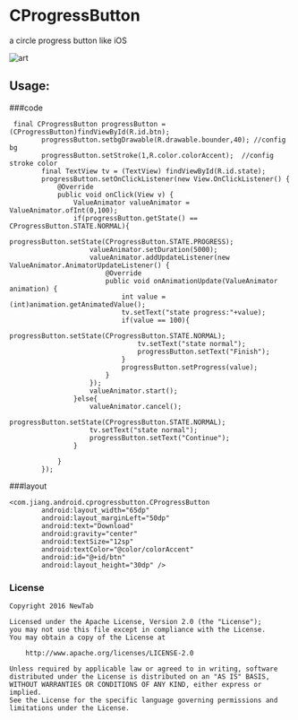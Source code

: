 # CProgressButton

a circle progress button like iOS <br />


![art](https://raw.githubusercontent.com/jiang111/CProgressButton/master/art/art.gif)

## Usage:

###code
```
 final CProgressButton progressButton = (CProgressButton)findViewById(R.id.btn);
        progressButton.setbgDrawable(R.drawable.bounder,40); //config  bg
        progressButton.setStroke(1,R.color.colorAccent);  //config stroke color
        final TextView tv = (TextView) findViewById(R.id.state);
        progressButton.setOnClickListener(new View.OnClickListener() {
            @Override
            public void onClick(View v) {
                ValueAnimator valueAnimator = ValueAnimator.ofInt(0,100);
                if(progressButton.getState() == CProgressButton.STATE.NORMAL){
                    progressButton.setState(CProgressButton.STATE.PROGRESS);
                    valueAnimator.setDuration(5000);
                    valueAnimator.addUpdateListener(new ValueAnimator.AnimatorUpdateListener() {
                        @Override
                        public void onAnimationUpdate(ValueAnimator animation) {
                            int value = (int)animation.getAnimatedValue();
                            tv.setText("state progress:"+value);
                            if(value == 100){
                                progressButton.setState(CProgressButton.STATE.NORMAL);
                                tv.setText("state normal");
                                progressButton.setText("Finish");
                            }
                            progressButton.setProgress(value);
                        }
                    });
                    valueAnimator.start();
                }else{
                    valueAnimator.cancel();
                    progressButton.setState(CProgressButton.STATE.NORMAL);
                    tv.setText("state normal");
                    progressButton.setText("Continue");
                }

            }
        });
```
###layout
```
<com.jiang.android.cprogressbutton.CProgressButton
        android:layout_width="65dp"
        android:layout_marginLeft="50dp"
        android:text="Download"
        android:gravity="center"
        android:textSize="12sp"
        android:textColor="@color/colorAccent"
        android:id="@+id/btn"
        android:layout_height="30dp" />
```

### License

    Copyright 2016 NewTab

    Licensed under the Apache License, Version 2.0 (the "License");
    you may not use this file except in compliance with the License.
    You may obtain a copy of the License at

        http://www.apache.org/licenses/LICENSE-2.0

    Unless required by applicable law or agreed to in writing, software
    distributed under the License is distributed on an "AS IS" BASIS,
    WITHOUT WARRANTIES OR CONDITIONS OF ANY KIND, either express or implied.
    See the License for the specific language governing permissions and
    limitations under the License.
